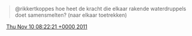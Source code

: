 > @rikkertkoppes hoe heet de kracht die elkaar rakende waterdruppels doet samensmelten? \(naar elkaar toetrekken\)

<img src="../../media/tweet.ico" width="12" /> [Thu Nov 10 08:22:21 +0000 2011](https://twitter.com/DromerDenker/status/134546421964738561)